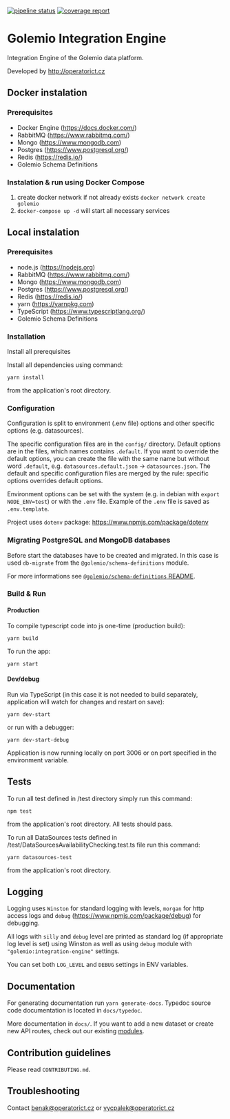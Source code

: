 [![pipeline status](https://gitlab.com/operator-ict/golemio/code/integration-engine/badges/master/pipeline.svg)](https://gitlab.com/operator-ict/golemio/code/integration-engine/commits/master)
[![coverage report](https://gitlab.com/operator-ict/golemio/code/integration-engine/badges/master/coverage.svg)](https://gitlab.com/operator-ict/golemio/code/integration-engine/commits/master)

# Golemio Integration Engine

Integration Engine of the Golemio data platform.

Developed by http://operatorict.cz

## Docker instalation

### Prerequisites

-   Docker Engine (https://docs.docker.com/)
-   RabbitMQ (https://www.rabbitmq.com/)
-   Mongo (https://www.mongodb.com)
-   Postgres (https://www.postgresql.org/)
-   Redis (https://redis.io/)
-   Golemio Schema Definitions

### Instalation & run using Docker Compose

1. create docker network if not already exists `docker network create golemio`
2. `docker-compose up -d` will start all necessary services

## Local instalation

### Prerequisites

-   node.js (https://nodejs.org)
-   RabbitMQ (https://www.rabbitmq.com/)
-   Mongo (https://www.mongodb.com)
-   Postgres (https://www.postgresql.org/)
-   Redis (https://redis.io/)
-   yarn (https://yarnpkg.com)
-   TypeScript (https://www.typescriptlang.org/)
-   Golemio Schema Definitions

### Installation

Install all prerequisites

Install all dependencies using command:

```
yarn install
```

from the application's root directory.

### Configuration

Configuration is split to environment (.env file) options and other specific options (e.g. datasources).

The specific configuration files are in the `config/` directory. Default options are in the files, which names contains `.default`. If you want to override the default options, you can create the file with the same name but without word `.default`, e.g. `datasources.default.json` -> `datasources.json`. The default and specific configuration files are merged by the rule: specific options overrides default options.

Environment options can be set with the system (e.g. in debian with `export NODE_ENV=test`) or with the `.env` file. Example of the `.env` file is saved as `.env.template`.

Project uses `dotenv` package: https://www.npmjs.com/package/dotenv

### Migrating PostgreSQL and MongoDB databases

Before start the databases have to be created and migrated. In this case is used `db-migrate` from the `@golemio/schema-definitions` module.

For more informations see [`@golemio/schema-definitions` README](https://gitlab.com/operator-ict/golemio/code/schema-definitions/blob/master/README.md#data-platform-database-schema-definitions).

### Build & Run

#### Production

To compile typescript code into js one-time (production build):

```
yarn build
```

To run the app:

```
yarn start
```

#### Dev/debug

Run via TypeScript (in this case it is not needed to build separately, application will watch for changes and restart on save):

```
yarn dev-start
```

or run with a debugger:

```
yarn dev-start-debug
```

Application is now running locally on port 3006 or on port specified in the environment variable.

## Tests

To run all test defined in /test directory simply run this command:

```
npm test
```

from the application's root directory. All tests should pass.

To run all DataSources tests defined in /test/DataSourcesAvailabilityChecking.test.ts file run this command:

```
yarn datasources-test
```

from the application's root directory.

## Logging

Logging uses `Winston` for standard logging with levels, `morgan` for http access logs and `debug` (https://www.npmjs.com/package/debug) for debugging.

All logs with `silly` and `debug` level are printed as standard log (if appropriate log level is set) using Winston as well as using `debug` module with `"golemio:integration-engine"` settings.

You can set both `LOG_LEVEL` and `DEBUG` settings in ENV variables.

## Documentation

For generating documentation run `yarn generate-docs`. Typedoc source code documentation is located in `docs/typedoc`.

More documentation in `docs/`. If you want to add a new dataset or create new API routes, check out our existing [modules](https://gitlab.com/operator-ict/golemio/code/modules).

## Contribution guidelines

Please read `CONTRIBUTING.md`.

## Troubleshooting

Contact benak@operatorict.cz or vycpalek@operatorict.cz
